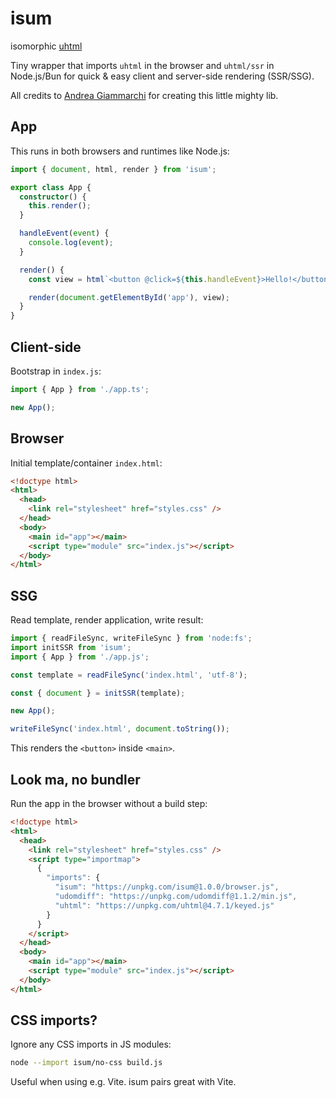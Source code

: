 # isum

isomorphic [uhtml](https://github.com/WebReflection/uhtml)

Tiny wrapper that imports `uhtml` in the browser and `uhtml/ssr` in Node.js/Bun
for quick & easy client and server-side rendering (SSR/SSG).

All credits to [Andrea Giammarchi](https://github.com/WebReflection) for
creating this little mighty lib.

## App

This runs in both browsers and runtimes like Node.js:

```ts
import { document, html, render } from 'isum';

export class App {
  constructor() {
    this.render();
  }

  handleEvent(event) {
    console.log(event);
  }

  render() {
    const view = html`<button @click=${this.handleEvent}>Hello!</button>`;

    render(document.getElementById('app'), view);
  }
}
```

## Client-side

Bootstrap in `index.js`:

```ts
import { App } from './app.ts';

new App();
```

## Browser

Initial template/container `index.html`:

```html
<!doctype html>
<html>
  <head>
    <link rel="stylesheet" href="styles.css" />
  </head>
  <body>
    <main id="app"></main>
    <script type="module" src="index.js"></script>
  </body>
</html>
```

## SSG

Read template, render application, write result:

```ts
import { readFileSync, writeFileSync } from 'node:fs';
import initSSR from 'isum';
import { App } from './app.js';

const template = readFileSync('index.html', 'utf-8');

const { document } = initSSR(template);

new App();

writeFileSync('index.html', document.toString());
```

This renders the `<button>` inside `<main>`.

## Look ma, no bundler

Run the app in the browser without a build step:

```html
<!doctype html>
<html>
  <head>
    <link rel="stylesheet" href="styles.css" />
    <script type="importmap">
      {
        "imports": {
          "isum": "https://unpkg.com/isum@1.0.0/browser.js",
          "udomdiff": "https://unpkg.com/udomdiff@1.1.2/min.js",
          "uhtml": "https://unpkg.com/uhtml@4.7.1/keyed.js"
        }
      }
    </script>
  </head>
  <body>
    <main id="app"></main>
    <script type="module" src="index.js"></script>
  </body>
</html>
```

## CSS imports?

Ignore any CSS imports in JS modules:

```sh
node --import isum/no-css build.js
```

Useful when using e.g. Vite. isum pairs great with Vite.
